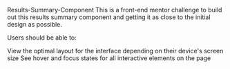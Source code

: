 Results-Summary-Component
This is a front-end mentor challenge to build out this results summary component and getting it as close to the initial design as possible.

Users should be able to:

View the optimal layout for the interface depending on their device's screen size
See hover and focus states for all interactive elements on the page
